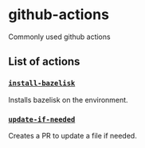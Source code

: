 # github-actions

Commonly used github actions

## List of actions

### [`install-bazelisk`](install-bazelisk)

Installs bazelisk on the environment.

### [`update-if-needed`](update-if-needed)

Creates a PR to update a file if needed.
